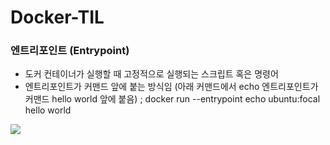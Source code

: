# Docker-TIL

### 엔트리포인트 (Entrypoint)

- 도커 컨테이너가 실행할 때 고정적으로 실행되는 스크립트 혹은 명령어
- 엔트리포인트가 커맨드 앞에 붙는 방식임 (아래 커맨드에서 echo 엔트리포인트가 커맨드 hello world 앞에 붙음) ; docker run --entrypoint echo ubuntu:focal hello world

![](https://i.imgur.com/nDK1yoq.png)

<!--stackedit_data:
eyJoaXN0b3J5IjpbLTE0ODU1ODI4MF19
-->